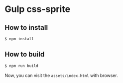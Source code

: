 # Gulp css-sprite

## How to install
``` sh
$ npm install
```

## How to build
``` sh
$ npm run build
```

Now, you can visit the `assets/index.html` with browser.